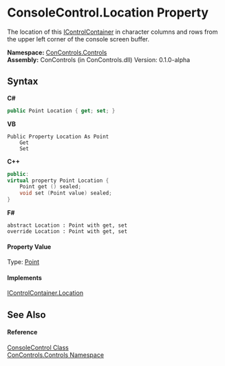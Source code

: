 # ConsoleControl.Location Property 
 

The location of this <a href="c8908abc-151b-93a6-2f1f-67a1ae49c0ef">IControlContainer</a> in character columns and rows from the upper left corner of the console screen buffer.

**Namespace:**&nbsp;<a href="8161a036-2926-0ace-99d3-20346d250e3b">ConControls.Controls</a><br />**Assembly:**&nbsp;ConControls (in ConControls.dll) Version: 0.1.0-alpha

## Syntax

**C#**<br />
``` C#
public Point Location { get; set; }
```

**VB**<br />
``` VB
Public Property Location As Point
	Get
	Set
```

**C++**<br />
``` C++
public:
virtual property Point Location {
	Point get () sealed;
	void set (Point value) sealed;
}
```

**F#**<br />
``` F#
abstract Location : Point with get, set
override Location : Point with get, set
```


#### Property Value
Type: <a href="https://docs.microsoft.com/dotnet/api/system.drawing.point" target="_blank">Point</a>

#### Implements
<a href="22631741-8f41-f36e-bcc5-0a7e2d4d19d9">IControlContainer.Location</a><br />

## See Also


#### Reference
<a href="eae0acea-bdd1-dc08-7fda-dcd25c5f2082">ConsoleControl Class</a><br /><a href="8161a036-2926-0ace-99d3-20346d250e3b">ConControls.Controls Namespace</a><br />